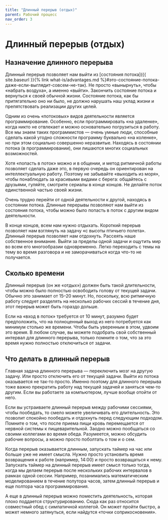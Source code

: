 ```yaml
---
title: "Длинный перерыв (отдых)"
parent: Рабочий процесс
nav_order: 3
---
```


# Длинный перерыв (отдых)

## Назначение длинного перерыва

Длинный перерыв позволяет нам выйти из [состояния потока]({{
site.baseurl }}{% link what-is/advantages.md
%}#это-состояние-потока-даже-если-выглядит-совсем-не-так). Не просто
«вынырнуть», чтобы «набрать воздуха», а именно «выйти». Закончить
состояние потока и вернуться к своей обычной жизни. Состояние потока,
как бы притягательно оно ни было, не должно нарушать наш уклад жизни и
препятствовать реализации других целей.

Одним из очень «потоковых» видов деятельности является
программирование. Особенно, если программировать «на удаленке», когда
никто не отвлекает и можно основательно погрузиться в работу. Все мы
знаем таких программистов — очень умные люди, способные сделать какой
угодно сложности программу буквально «на коленке», но при этом
социально совершенно неразвитые. Находясь в состоянии потока (в
программировании), они лишаются многих социальных возможностей.

Хотя «попасть в поток» можно и в общении, и метод ритмичной работы
позволяет сделать даже это, в первую очередь он ориентирован на
интеллектуальную работу. Поэтому не забывайте «выходить из моря»,
чтобы понаблюдать за красивыми видами с берега: общайтесь с друзьями,
гуляйте, смотрите сериалы в конце концов. Не делайте поток
единственной частью своей жизни.

Очень трудно перейти от одной деятельности к другой, находясь в
состоянии потока. Длинные перерывы позволяют нам выйти из состояния
потока, чтобы можно было попасть в поток с другим видом деятельности.

В конце концов, всем нам нужно отдыхать. Короткий перерыв позволяет
нам взглянуть на задачу «с высоты птичьего полета». Длинный перерыв
позволяет нам отдохнуть. Рассеять наше собственное внимание. Выйти за
пределы одной задачи и ощутить мир во всем его многообразии
одновременно. Легко переходить с темы на тему во время разговора и не
заморачиваться когда что-то не получается.

## Сколько времени

Длинный перерыв (он же «отдых») должен быть такой длительности, чтобы
можно было полностью освободить голову от текущей задачи. Обычно это
занимает от 15–20 минут. Но, поскольку, всю ритмичную работу следует
разделять на несколько рабочих сессий в течение дня, этот перерыв
может быть гораздо дольше.

Если на «вход в поток» требуется от 10 минут, разумно будет
предположить, что на полноценный выход из него потребуется как минимум
столько же времени. Чтобы быть уверенным в этом, удвоим это время. В
любом случае, вы можете подобрать свой собственный интервал для
длинного перерыва, только помните о том, что за это время нужно
полностью отключиться от задачи.

## Что делать в длинный перерыв

Главная задача длинного перерыва — переключить мозг на другую
задачу. Или просто отключить его от текущей задачи. Выйти из потока
оказывается не так-то просто. Именно поэтому для длинного перерыва
тоже важно прекратить работу над текущей задачей и заняться чем-то
другим. Если вы работаете за компьютером, лучше вообще отойти от него.

Если вы устраиваете длинный перерыв между рабочими сессиями, чтобы
пообедать, то смело можете увеличивать его длительность. Это позволит
спокойно пообедать и отдохнуть перед следующим подходом. Помните о
том, что после приема пищи кровь перемещается от нервной системы к
пищеварительной. Заодно можно пообщаться со своими коллегами во время
обеда. Разумеется, можно обсудить рабочие вопросы, а можно просто
поболтать о том и о сем.

Когда перерыв оказывается длинным, запускать таймер на час или больше
уже не имеет смысла. Нужно просто установить время возвращения к
работе (например, 14:00) и просто возвращаться к нему. Запускать
таймер на длинный перерыв имеет смысл только тогда, когда мы делаем
перерыв после нескольких рабочих интервалов в рамках одной
сессии. Например, позанимались математическим моделированием в течение
полутора часов, затем длинный перерыв и еще полтора часа
программирования.

А еще в длинный перерыв можно поместить деятельность, которая плохо
поддается структурированию. Сюда как раз относится совместный обед с
симпатичной коллегой. Он может пройти быстро, а может немного
затянуться, если найдутся «точки соприкосновения».
